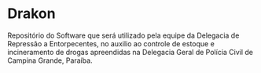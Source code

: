 # Drakon

Repositório do Software que será utilizado pela equipe da Delegacia de Repressão a Entorpecentes, no auxilio ao controle de estoque e incineramento de drogas apreendidas na Delegacia Geral de Polícia Civil de Campina Grande, Paraíba.
